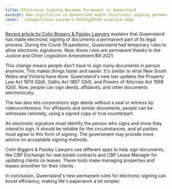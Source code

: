 ```yaml
---
title: Electronic Signing Becomes Permanent in Queensland
excerpt: New legislation in Queensland makes electronic signing permanent, as reported by Colin Biggers & Paisley Lawyers.
cover: ./images/steve-saunders-HcEHJyQChS8-unsplash.webp
---
```


[Recent article by Colin Biggers & Paisley Lawyers](https://www.cbp.com.au/insights/publications/electronic-signing-of-documents-legislated-in-queensland) explains that Queensland has made electronic signing of documents a permanent part of its legal process. During the Covid-19 pandemic, Queensland had temporary rules to allow electronic signatures. Now, these rules are permanent thanks to the Justice and Other Legislation Amendment Bill 2021.

This change means people don't have to sign many documents in person anymore. This makes things faster and easier. It's similar to what New South Wales and Victoria have done. Queensland's new law updates the Property Law Act 1974 (Qld), Oaths Act 1867 (Qld), and Powers of Attorney Act 1998 (Qld). Now, people can sign deeds, affidavits, and other documents electronically.

The law also lets corporations sign deeds without a seal or witness by videoconference. For affidavits and similar documents, people can be witnesses remotely, using a signed copy or true counterpart.

An electronic signature must identify the person who signs and show they intend to sign. It should be reliable for the circumstances, and all parties must agree to this form of signing. The government may provide more advice on acceptable signing methods.

Colin Biggers & Paisley Lawyers use different apps to help sign documents, like CBP Exchange for real estate contracts and CBP Lease Manager for updating clients on leases. These tools make managing properties and leases smoother for their clients.

In conclusion, Queensland's new permanent rules for electronic signing can boost efficiency, making life's paperwork a bit simpler.
